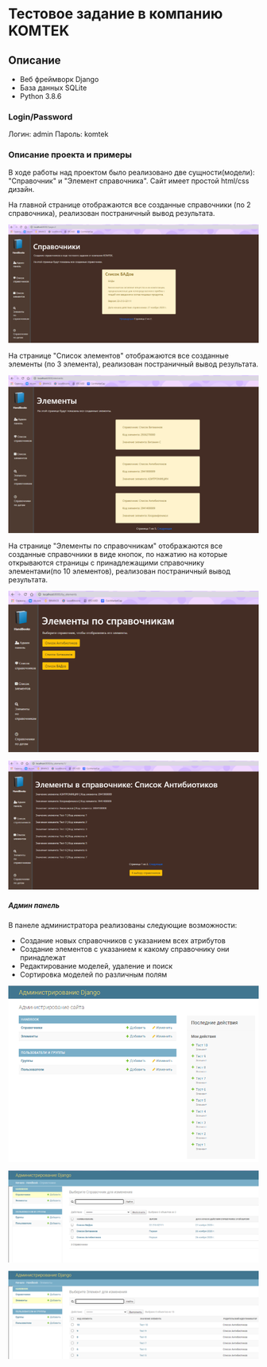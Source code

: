 # Тестовое задание в компанию KOMTEK

## Описание

- Веб фреймворк Django
- База данных SQLite
- Python 3.8.6

### Login/Password

Логин: admin
Пароль: komtek

### Описание проекта и примеры

В ходе работы над проектом было реализовано две сущности(модели): "Справочник" и "Элемент справочника".
Сайт имеет простой html/css дизайн.

На главной странице отображаются все созданные справочники (по 2 справочника), реализован постраничный вывод результата.

![alt text](screenshots/1.png "Главная страница")

На странице "Список элементов" отображаются все созданные элементы (по 3 элемента), реализован постраничный вывод результата.

![alt text](screenshots/2.png "Список элементов")

На странице "Элементы по справочникам" отображаются все созданные справочники в виде кнопок, по нажатию на которые открываются страницы с принадлежащими справочнику элементами(по 10 элементов), реализован постраничный вывод результата.

![alt text](screenshots/3.png "Элементы по справочникам")

![alt text](screenshots/4.png "Список антибиотиков")

##### Админ панель

В панеле администратора реализованы следующие возможности:

- Создание новых справочников с указанием всех атрибутов
- Создание элементов с указанием к какому справочнику они принадлежат
- Редактирование моделей, удаление и поиск
- Сортировка моделей по различным полям

![alt text](screenshots/5.png "Админ панель")

![alt text](screenshots/6.png "Раздел справочники")

![alt text](screenshots/7.png "Раздел элементы")